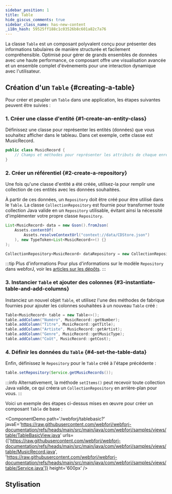 ```yaml
---
sidebar_position: 1
title: Table
hide_giscus_comments: true
sidebar_class_name: has-new-content
_i18n_hash: 59525ff188c1c03526b8c601a82c7a76
---
```

<DocChip chip='shadow' />
<DocChip chip='name' label="dwc-table" />
<DocChip chip='since' label='24.00' />
<JavadocLink type="table" location="com/webforj/component/table/Table" top='true'/>

La classe `Table` est un composant polyvalent conçu pour présenter des informations tabulaires de manière structurée et facilement compréhensible. Optimisé pour gérer de grands ensembles de données avec une haute performance, ce composant offre une visualisation avancée et un ensemble complet d'événements pour une interaction dynamique avec l'utilisateur.

<!-- vale off -->
<ComponentDemo 
path='/webforj/datatable?' 
javaE='https://raw.githubusercontent.com/webforj/webforj-documentation/refs/heads/main/src/main/java/com/webforj/samples/views/table/DataTableView.java'
height='600px'
/>
<!-- vale on -->


## Création d'un `Table` {#creating-a-table}

Pour créer et peupler un `Table` dans une application, les étapes suivantes peuvent être suivies :

### 1. Créer une classe d'entité {#1-create-an-entity-class}

Définissez une classe pour représenter les entités (données) que vous souhaitez afficher dans le tableau. Dans cet exemple, cette classe est MusicRecord.

```java
public class MusicRecord {
    // Champs et méthodes pour représenter les attributs de chaque enregistrement
}
```

### 2. Créer un référentiel {#2-create-a-repository}

Une fois qu'une classe d'entité a été créée, utilisez-la pour remplir une collection de ces entités avec les données souhaitées.

À partir de ces données, un `Repository` doit être créé pour être utilisé dans le `Table`. La classe `CollectionRepository` est fournie pour transformer toute collection Java valide en un `Repository` utilisable, évitant ainsi la nécessité d'implémenter votre propre classe `Repository`.

```java
List<MusicRecord> data = new Gson().fromJson(
    Assets.contentOf(
        Assets.resolveContextUrl("context://data/CDStore.json")
    ), new TypeToken<List<MusicRecord>>() {}
);

CollectionRepository<MusicRecord> dataRepository = new CollectionRepository<>(data);
```

:::tip Plus d'informations
Pour plus d'informations sur le modèle `Repository` dans webforJ, voir les [articles sur les dépôts](/docs/advanced/repository/overview).
:::

### 3. Instancier `Table` et ajouter des colonnes {#3-instantiate-table-and-add-columns}

Instanciez un nouvel objet `Table`, et utilisez l'une des méthodes de fabrique fournies pour ajouter les colonnes souhaitées à un nouveau `Table` créé :

```java
Table<MusicRecord> table = new Table<>();
table.addColumn("Numéro", MusicRecord::getNumber);
table.addColumn("Titre", MusicRecord::getTitle);
table.addColumn("Artiste", MusicRecord::getArtist);
table.addColumn("Genre", MusicRecord::getMusicType);
table.addColumn("Coût", MusicRecord::getCost);
```

### 4. Définir les données du `Table` {#4-set-the-table-data}

Enfin, définissez le `Repository` pour le `Table` créé à l'étape précédente :

```java
table.setRepository(Service.getMusicRecords());
```

:::info
Alternativement, la méthode `setItems()` peut recevoir toute collection Java valide, ce qui créera un `CollectionRepository` en arrière-plan pour vous. 
:::

Voici un exemple des étapes ci-dessus mises en œuvre pour créer un composant `Table` de base :

<ComponentDemo 
path='/webforj/tablebasic?' 
javaE='https://raw.githubusercontent.com/webforj/webforj-documentation/refs/heads/main/src/main/java/com/webforj/samples/views/table/TableBasicView.java'
urls={['https://raw.githubusercontent.com/webforj/webforj-documentation/refs/heads/main/src/main/java/com/webforj/samples/views/table/MusicRecord.java', 
'https://raw.githubusercontent.com/webforj/webforj-documentation/refs/heads/main/src/main/java/com/webforj/samples/views/table/Service.java']}
height='600px'
/>

## Stylisation

<TableBuilder name="Table" />
